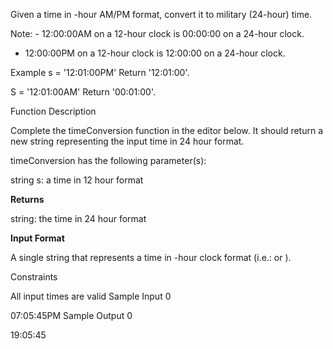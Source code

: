 Given a time in -hour AM/PM format, convert it to military (24-hour) time.

Note: - 12:00:00AM on a 12-hour clock is 00:00:00 on a 24-hour clock.
- 12:00:00PM on a 12-hour clock is 12:00:00 on a 24-hour clock.

Example
s = '12:01:00PM' 
Return '12:01:00'.

S = '12:01:00AM'
Return '00:01:00'.

Function Description

Complete the timeConversion function in the editor below. It should return a new string representing the input time in 24 hour format.

timeConversion has the following parameter(s):

  string s: a time in 12 hour format

**Returns**

string: the time in 24 hour format

**Input Format**

A single string  that represents a time in -hour clock format (i.e.:  or ).

Constraints

All input times are valid
Sample Input 0

07:05:45PM
Sample Output 0

19:05:45
